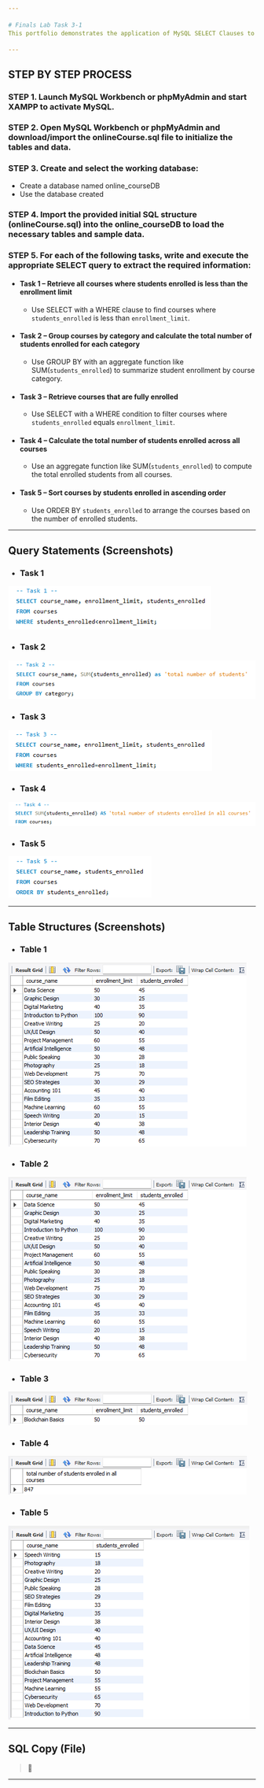 ```yaml
---

# Finals Lab Task 3-1
This portfolio demonstrates the application of MySQL SELECT Clauses to query and retrieve data from a relational database. The task builds upon a predefined database structure and focuses on extracting meaningful insights using various SELECT statement features.

---
```


## STEP BY STEP PROCESS

### STEP 1. Launch MySQL Workbench or phpMyAdmin and start XAMPP to activate MySQL.

### STEP 2. Open MySQL Workbench or phpMyAdmin and download/import the onlineCourse.sql file to initialize the tables and data.

### STEP 3. Create and select the working database:
- Create a database named online_courseDB
- Use the database created

### STEP 4. Import the provided initial SQL structure (onlineCourse.sql) into the online_courseDB to load the necessary tables and sample data.

### STEP 5. For each of the following tasks, write and execute the appropriate SELECT query to extract the required information:

- #### Task 1 – Retrieve all courses where students enrolled is less than the enrollment limit
  - Use SELECT with a WHERE clause to find courses where `students_enrolled` is less than `enrollment_limit`.

- #### Task 2 – Group courses by category and calculate the total number of students enrolled for each category
  - Use GROUP BY with an aggregate function like SUM(`students_enrolled`) to summarize student enrollment by course category.

- #### Task 3 – Retrieve courses that are fully enrolled
  - Use SELECT with a WHERE condition to filter courses where `students_enrolled` equals `enrollment_limit`.
    
- #### Task 4 – Calculate the total number of students enrolled across all courses
  - Use an aggregate function like SUM(`students_enrolled`) to compute the total enrolled students from all courses.

- #### Task 5 – Sort courses by students enrolled in ascending order
  - Use ORDER BY `students_enrolled` to arrange the courses based on the number of enrolled students.

---

## Query Statements (Screenshots)
- ### Task 1
![screenshot](images/FLT3-1(T1).png)
- ### Task 2
![screenshot](images/FLT3-1(T2).png)
- ### Task 3
![screenshot](images/FLT3-1(T3).png)
- ### Task 4
![screenshot](images/FLT3-1(T4).png)
- ### Task 5
![screenshot](images/FLT3-1(T5).png)

---

## Table Structures (Screenshots)
- ### Table 1
![screenshot](images/FLT3-1(tbl1).png)
- ### Table 2
![screenshot](images/FLT3-1(tbl1).png)
- ### Table 3
![screenshot](images/FLT3-1(tbl3).png)
- ### Table 4
![screenshot](images/FLT3-1(tbl4).png)
- ### Table 5
![screenshot](images/FLT3-1(tbl5).png)

---

## SQL Copy (File)
> 📂 

---



